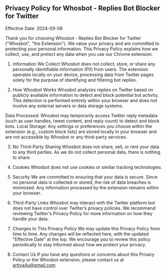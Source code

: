 ## Privacy Policy for Whosbot - Replies Bot Blocker for Twitter

Effective Date: 2024-09-08

Thank you for choosing Whosbot - Replies Bot Blocker for Twitter ("Whosbot", "the Extension"). We value your privacy and
are committed to protecting your personal information. This Privacy Policy explains how we collect, use, and protect any
data when you use our Chrome extension.

1. Information We Collect
   Whosbot does not collect, store, or share any personally identifiable information (PII) from users. The extension
   operates locally on your device, processing data from Twitter pages solely for the purpose of identifying and
   filtering bot replies.

2. How Whosbot Works
   Whosbot analyzes replies on Twitter based on publicly available information to detect and block potential bot
   activity. This detection is performed entirely within your browser and does not involve any external servers or data
   storage systems.

Data Processed: Whosbot may temporarily access Twitter reply metadata (such as user handles, tweet content, and reply
count) to detect and block bots.
Local Storage: Any settings or preferences you choose within the extension (e.g., custom block lists) are stored locally
in your browser and are not accessible by Whosbot or any third-party services.

3. No Third-Party Sharing
   Whosbot does not share, sell, or rent your data to any third parties. As we do not collect personal data, there is
   nothing to share.

4. Cookies
   Whosbot does not use cookies or similar tracking technologies.

5. Security
   We are committed to ensuring that your data is secure. Since no personal data is collected or stored, the risk of
   data breaches is minimized. Any information processed by the extension remains within your browser.

6. Third-Party Links
   Whosbot may interact with the Twitter platform but does not have control over Twitter’s privacy policies. We
   recommend reviewing Twitter's Privacy Policy for more information on how they handle your data.

7. Changes to This Privacy Policy
   We may update this Privacy Policy from time to time. Any changes will be reflected here, with the updated "Effective
   Date" at the top. We encourage you to review this policy periodically to stay informed about how we protect your
   privacy.

8. Contact Us
   If you have any questions or concerns about this Privacy Policy or the Whosbot extension, please contact us
   at artiya4u@gmail.com.